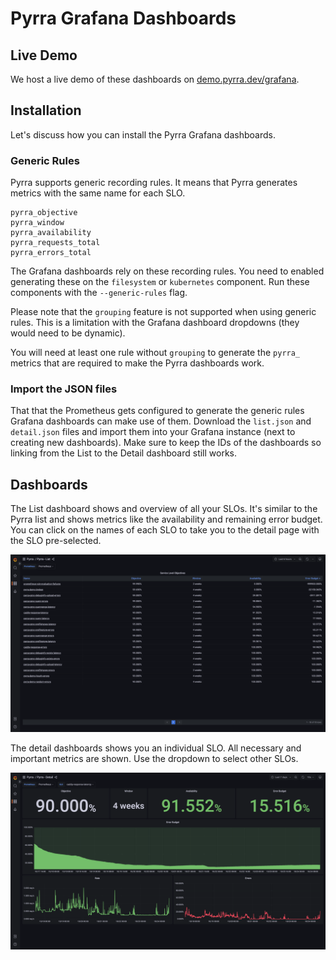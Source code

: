 # Pyrra Grafana Dashboards

## Live Demo

We host a live demo of these dashboards on [demo.pyrra.dev/grafana](https://demo.pyrra.dev/grafana/d/ccssRIenz/pyrra-detail?orgId=1&refresh=10s&from=now-7d&to=now).

## Installation

Let's discuss how you can install the Pyrra Grafana dashboards.

### Generic Rules

Pyrra supports generic recording rules.
It means that Pyrra generates metrics with the same name for each SLO.

```promql
pyrra_objective
pyrra_window
pyrra_availability
pyrra_requests_total
pyrra_errors_total
```

The Grafana dashboards rely on these recording rules. You need to enabled generating these on the `filesystem` or `kubernetes` component.
Run these components with the `--generic-rules` flag.

Please note that the `grouping` feature is not supported when using generic rules.
This is a limitation with the Grafana dashboard dropdowns (they would need to be dynamic).

You will need at least one rule without `grouping` to generate the `pyrra_` metrics that are required to make the Pyrra dashboards work.

### Import the JSON files

That that the Prometheus gets configured to generate the generic rules Grafana dashboards can make use of them.
Download the `list.json` and `detail.json` files and import them into your Grafana instance (next to creating new dashboards).
Make sure to keep the IDs of the dashboards so linking from the List to the Detail dashboard still works.

## Dashboards

The List dashboard shows and overview of all your SLOs.
It's similar to the Pyrra list and shows metrics like the availability and remaining error budget.
You can click on the names of each SLO to take you to the detail page with the SLO pre-selected.

![list](list.png)

The detail dashboards shows you an individual SLO. All necessary and important metrics are shown.
Use the dropdown to select other SLOs.

![detail](detail.png)
